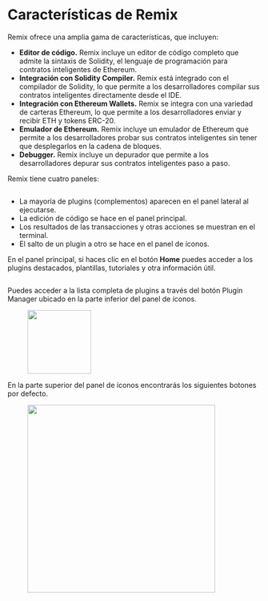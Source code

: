 # Características de Remix

Remix ofrece una amplia gama de características, que incluyen:

* **Editor de código.** Remix incluye un editor de código completo que admite la sintaxis de Solidity, el lenguaje de programación para contratos inteligentes de Ethereum.
* **Integración con Solidity Compiler.** Remix está integrado con el compilador de Solidity, lo que permite a los desarrolladores compilar sus contratos inteligentes directamente desde el IDE.
* **Integración con Ethereum Wallets.** Remix se integra con una variedad de carteras Ethereum, lo que permite a los desarrolladores enviar y recibir ETH y tokens ERC-20.
* **Emulador de Ethereum.** Remix incluye un emulador de Ethereum que permite a los desarrolladores probar sus contratos inteligentes sin tener que desplegarlos en la cadena de bloques.
* **Debugger.** Remix incluye un depurador que permite a los desarrolladores depurar sus contratos inteligentes paso a paso.

Remix tiene cuatro paneles:

<figure><img src="../../../../.gitbook/assets/mod1_23.png" alt=""><figcaption></figcaption></figure>

* La mayoría de plugins (complementos) aparecen en el panel lateral al ejecutarse.
* La edición de código se hace en el panel principal.
* Los resultados de las transacciones y otras acciones se muestran en el terminal.
* El salto de un plugin a otro se hace en el panel de íconos.

En el panel principal, si haces clic en el botón **Home** puedes acceder a los plugins destacados, plantillas, tutoriales y otra información útil.

<figure><img src="../../../../.gitbook/assets/mod1_24.png" alt=""><figcaption></figcaption></figure>

Puedes acceder a la lista completa de plugins a través del botón Plugin Manager ubicado en la parte inferior del panel de íconos.

<div align="left">

<figure><img src="../../../../.gitbook/assets/mod1_25.png" alt="" width="127"><figcaption></figcaption></figure>

</div>

En la parte superior del panel de íconos encontrarás los siguientes botones por defecto.

<figure><img src="../../../../.gitbook/assets/mod1_26.png" alt="" width="375"><figcaption></figcaption></figure>
